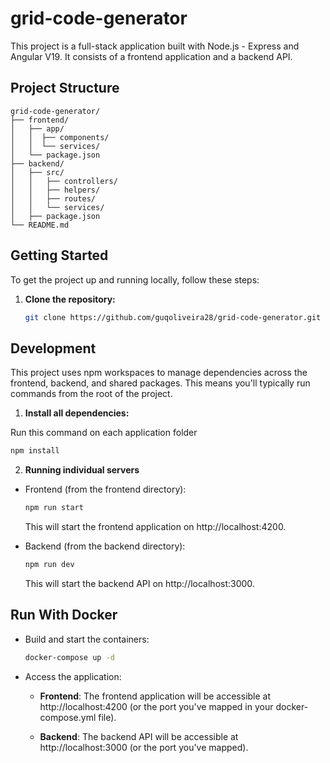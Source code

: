 # grid-code-generator

This project is a full-stack application built with Node.js - Express and Angular V19. It consists of a frontend application and a backend API.

## Project Structure

```
grid-code-generator/
├── frontend/
│   ├── app/
│   │  ├── components/
│   │  └── services/
│   └── package.json
├── backend/
│   ├── src/
│   │   ├── controllers/
│   │   ├── helpers/
│   │   ├── routes/
│   │   └── services/
│   ├── package.json
└── README.md
```

## Getting Started

To get the project up and running locally, follow these steps:

1. **Clone the repository:**

   ```bash
   git clone https://github.com/guqoliveira28/grid-code-generator.git
   ```

## Development

This project uses npm workspaces to manage dependencies across the frontend, backend, and shared packages. This means you'll typically run commands from the root of the project.

1. **Install all dependencies:**

Run this command on each application folder

   ```bash
   npm install
   ```

2. **Running individual servers**

 * Frontend (from the frontend directory):

   ```bash
   npm run start
   ```

   This will start the frontend application on http://localhost:4200.

* Backend (from the backend directory):

   ```bash
   npm run dev
   ```

   This will start the backend API on http://localhost:3000.

## Run With Docker

* Build and start the containers:

   ```bash
   docker-compose up -d
   ```

* Access the application:

   * **Frontend**: The frontend application will be accessible at http://localhost:4200 (or the port you've mapped in your docker-compose.yml file).

   * **Backend**: The backend API will be accessible at http://localhost:3000 (or the port you've mapped).

